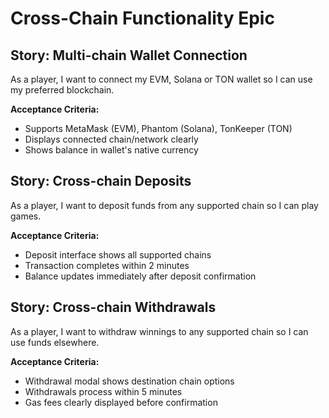 # Cross-Chain Functionality Epic

## Story: Multi-chain Wallet Connection

As a player, I want to connect my EVM, Solana or TON wallet so I can use my preferred blockchain.

**Acceptance Criteria:**

- Supports MetaMask (EVM), Phantom (Solana), TonKeeper (TON)
- Displays connected chain/network clearly
- Shows balance in wallet's native currency

## Story: Cross-chain Deposits

As a player, I want to deposit funds from any supported chain so I can play games.

**Acceptance Criteria:**

- Deposit interface shows all supported chains
- Transaction completes within 2 minutes
- Balance updates immediately after deposit confirmation

## Story: Cross-chain Withdrawals

As a player, I want to withdraw winnings to any supported chain so I can use funds elsewhere.

**Acceptance Criteria:**

- Withdrawal modal shows destination chain options
- Withdrawals process within 5 minutes
- Gas fees clearly displayed before confirmation
